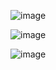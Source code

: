 ![image](https://github.com/Sanaahsan/HTML-CSS-PROJECT/assets/110116113/03ce2b6e-5d1f-4ea9-bd6f-7b281f753dea)

![image](https://github.com/Sanaahsan/HTML-CSS-PROJECT/assets/110116113/71b90add-f1b4-45c0-82fb-c43ef73c7c1b)

![image](https://github.com/Sanaahsan/HTML-CSS-PROJECT/assets/110116113/4ed25b1f-2260-4891-b2cf-5c1c1c22216d)
